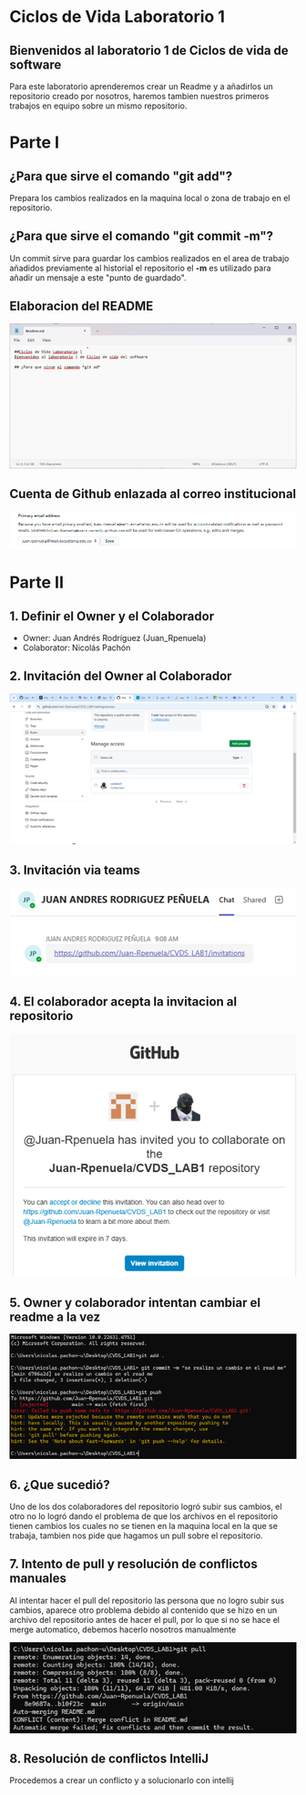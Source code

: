# Ciclos de Vida Laboratorio 1


## Bienvenidos al laboratorio 1 de Ciclos de vida de software
Para este laboratorio aprenderemos crear un Readme y a añadirlos  un repositorio creado por nosotros, haremos tambien nuestros primeros trabajos en equipo sobre un mismo repositorio.

# Parte I

## ¿Para que sirve el comando "git add"?
Prepara los cambios realizados en la maquina local o zona de trabajo en el repositorio.

## ¿Para que sirve el comando "git commit -m"?
Un commit sirve para guardar los cambios realizados en el area de trabajo añadidos previamente al historial el repositorio
el **-m** es utilizado para añadir un mensaje a este "punto de guardado".

## Elaboracion del README

![README](images/ElaboracionRME.png)

## Cuenta de Github enlazada al correo institucional

![correo](images/CorreoVinculado.png)

# Parte II

## 1. Definir el Owner y el Colaborador 
- Owner: Juan Andrés Rodríguez (Juan_Rpenuela)
- Colaborator: Nicolás Pachón

## 2. Invitación del Owner al Colaborador

![Invitation](images/Invitacion.png)	

## 3. Invitación via teams

![InvitationTeams](images/InvitacionTeams.png)
 
## 4. El colaborador acepta la invitacion al repositorio

![Invitation](images/Invitacion2.png)



## 5. Owner y colaborador intentan cambiar el readme a la vez

![Invitation](images/problemasDeMerge.png)

## 6. ¿Que sucedió?
Uno de los dos colaboradores del repositorio logró subir sus cambios, el otro no lo logró dando el problema de que los archivos en el repositorio tienen cambios los cuales no se tienen en la maquina local en la que se trabaja, tambien nos pide que hagamos un pull sobre el repositorio.

## 7. Intento de pull y resolución de conflictos manuales
Al intentar hacer el pull del repositorio las persona que no logro subir sus cambios, aparece otro problema debido al contenido que se hizo en un archivo del repositorio antes de hacer el pull, por lo que si no se hace el merge automatico, debemos hacerlo nosotros manualmente

![Invitation](images/Problemas2.png)

## 8. Resolución de conflictos IntelliJ
Procedemos a crear un conflicto y a solucionarlo con intellij









	







